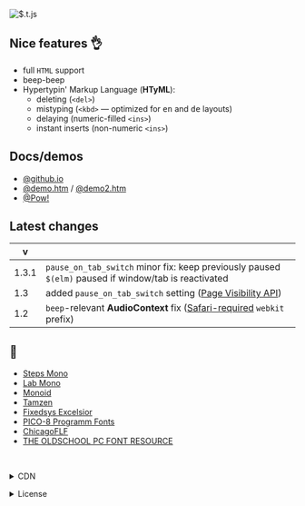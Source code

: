 <img src="https://mntn-dev.github.io/t.js/t.js.gif" alt="$.t.js"/><br/>

Nice features 👌
---
* full <code>HTML</code> support
* beep-beep
* Hypertypin' Markup Language (__HTyML__):
  * deleting (<code>&lt;del&gt;</code>)
  * mistyping (<code>&lt;kbd&gt;</code> &mdash; optimized for <kbd title="english">en</kbd> and <kbd title="german">de</kbd> layouts)
  * delaying (numeric-filled <code>&lt;ins&gt;</code>)
  * instant inserts (non-numeric <code>&lt;ins&gt;</code>)

Docs/demos
---
* <a href="https://mntn-dev.github.io/t.js/" target="_blank">@github.io</a>
* <a href="https://mntn-dev.github.io/t.js/demo.htm" target="_blank">@demo.htm</a> / <a href="https://mntn-dev.github.io/t.js/demo2.htm" target="_blank">@demo2.htm</a>
* <a href="https://mn.tn/p" target="_blank">@Pow!</a>


Latest changes
---
v   |  &nbsp;
--- | ---
1.3.1  | `pause_on_tab_switch` minor fix: keep previously paused `$(elm)` paused if window/tab is reactivated
1.3    |  added `pause_on_tab_switch` setting ([Page Visibility API](https://developer.mozilla.org/en-US/docs/Web/API/Page_Visibility_API))
1.2    | `beep`-relevant __AudioContext__ fix ([Safari-required](https://developer.apple.com/library/archive/documentation/AudioVideo/Conceptual/Using_HTML5_Audio_Video/PlayingandSynthesizingSounds/PlayingandSynthesizingSounds.html#//apple_ref/doc/uid/TP40009523-CH6-SW2) `webkit` prefix)


💾
---
* [Steps Mono](https://github.com/raphaelbastide/steps-mono)
* [Lab Mono](https://github.com/hatsumatsu/Lab-Mono)
* [Monoid](https://github.com/larsenwork/monoid)
* [Tamzen](https://github.com/sunaku/tamzen-font)
* [Fixedsys Excelsior](https://github.com/kika/fixedsys)
* [PICO-8 Programm Fonts](https://github.com/juanitogan/p8-programming-fonts)
* [ChicagoFLF](https://fontlibrary.org/en/font/chicagoflf)
* [THE OLDSCHOOL PC FONT RESOURCE](https://int10h.org/oldschool-pc-fonts/fontlist/)

<br/><details><summary>CDN</summary><code>https://cdn.jsdelivr.net/gh/mntn-dev/t.js/t.min.js</code></details>
<details><summary>License</summary><strong>MIT</strong></details>
